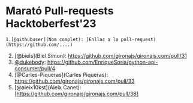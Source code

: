 # Marató Pull-requests Hacktoberfest'23

```
1.[@githubuser](Nom complet): [Enllaç a la pull-request)(https://github.com/....)
```
2. [@biels](Biel Simon): https://github.com/gironajs/gironajs.com/pull/31
3. [@dukebody](Isra): https://github.com/EnriqueSoria/python-api-consumer/pull/4
4. [@Carles-Piqueras](Carles Piqueras): https://github.com/gironajs/gironajs.com/pull/33
5. [@aleix10kst](Aleix Canet): [https://github.com/gironajs/gironajs.com/pull/38]

